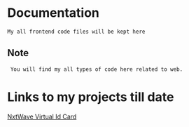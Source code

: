 # Documentation
	My all frontend code files will be kept here
	
## Note
	 You will find my all types of code here related to web.
	 
# Links to my projects till date 
[NxtWave Virtual Id Card](https://shiv-am-saxenaa.github.io/FRONT-END-WORK/NxtWave%20Id%20Card/)
